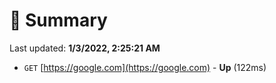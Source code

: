 # 📖 Summary
Last updated: **1/3/2022, 2:25:21 AM**

- `GET` [https://google.com](https://google.com) - **Up** (122ms)
